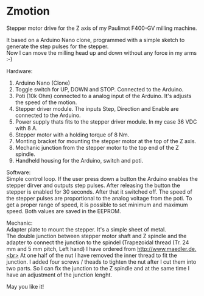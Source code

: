 # Zmotion
Stepper motor drive for the Z axis of my Paulimot F400-GV milling machine.

It based on a Arduino Nano clone, programmed with a simple sketch to generate the step pulses for the stepper.<br>
Now I can move the milling head up and down without any force in my arms :-)

Hardware:
1. Arduino Nano (Clone)
2. Toggle switch for UP, DOWN and STOP. Connected to the Arduino.
3. Poti (10k Ohm) connected to a analog input of the Arduino. It's adjusts the speed of the motion.
4. Stepper driver module. The inputs Step, Direction and Enable are connected to the Arduino.
5. Power supply thats fits to the stepper driver module. In my case 36 VDC with 8 A.
6. Stepper motor with a holding torque of 8 Nm.
7. Monting bracket for mounting the stepper motor at the top of the Z axis.
8. Mechanic junction from the stepper motor to the top end of the Z spindle.
9. Handheld housing for the Arduino, switch and poti.

Software:<br>
Simple control loop. If the user press down a button the Arduino enables the stepper dirver and outputs step pulses. After releasing the button the stepper is enabled for 30 seconds. After that it switched off. The speed of the stepper pulses are proportional to the analog voltage from the poti. To get a proper range of speed, it is possible to set minimum and maximum speed. Both values are saved in the EEPROM.

Mechanic:<br>
Adapter plate to mount the stepper. It's a simple sheet of metal.<br>
The double junction between stepper motor shaft and Z spindle and the adapter to connect the junction to the spindel (Trapezoidal thread (Tr. 24 mm and 5 mm pitch, Left hand) I have ordered from http://www.maedler.de.<br>
At one half of the nut I have removed the inner thread to fit the junction. I added four screws / theads to tighten the nut after I cut them into two parts. So I can fix the junction to the Z spindle and at the same time I have an adjustment of the junction lenght.

May you like it!
